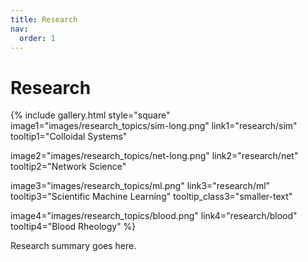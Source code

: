 ```yaml
---
title: Research
nav:
  order: 1
---
```


# <i class="fas research"></i>Research

{% include gallery.html style="square"
  image1="images/research_topics/sim-long.png"
  link1="research/sim"
  tooltip1="Colloidal Systems"

  image2="images/research_topics/net-long.png"
  link2="research/net"
  tooltip2="Network Science"

  image3="images/research_topics/ml.png"
  link3="research/ml"
  tooltip3="Scientific Machine Learning"
  tooltip_class3="smaller-text" <!-- Paniz add 03-01 make text smaller-->

  image4="images/research_topics/blood.png"
  link4="research/blood"
  tooltip4="Blood Rheology"
   %}

Research summary goes here.